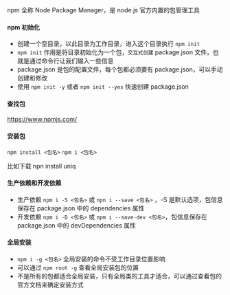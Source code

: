 npm 全称 Node Package Manager，是 node.js 官方内置的包管理工具

#### npm 初始化
- 创建一个空目录，以此目录为工作目录，进入这个目录执行 `npm init`
- `npm init` 作用是将目录初始化为一个包，`交互式创建` package.json 文件，也就是通过命令行让我们输入一些信息
- package.json 是包的配置文件，每个包都必须要有 package.json，可以手动创建和修改
- 使用 `npm init -y` 或者 `npm init --yes` 快速创建 package.json

#### 查找包
https://www.npmjs.com/

#### 安装包
`npm install <包名>`
`npm i <包名>`

比如下载 npn install uniq

#### 生产依赖和开发依赖
- 生产依赖 `npm i -S <包名>` 或 `npn i --save <包名>` ，-S 是默认选项，包信息保存在 package.json 中的 dependencies 属性
- 开发依赖 `npm i -D <包名>` 或 `npm i --save-dev <包名>`，包信息保存在 package.json 中的 devDependencies 属性

#### 全局安装
- `npm i -g <包名>` 全局安装的命令不受工作目录位置影响
- 可以通过 `npm root -g` 查看全局安装包的位置
- 不是所有的包都适合全局安装，只有全局类的工具才适合，可以通过查看包的官方文档来确定安装方式

